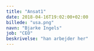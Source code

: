 ```yaml
---
title: "Ansat1"
date: 2018-04-16T19:02:00+02:00
billede: "usa.png"
navn: "Bjarke Ingels"
job: "CEO"
beskrivelse: "han arbejder her"
---
```


